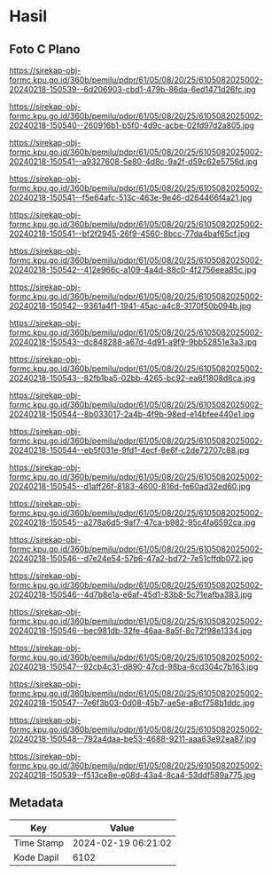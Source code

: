 # Hasil

## Foto C Plano

https://sirekap-obj-formc.kpu.go.id/360b/pemilu/pdpr/61/05/08/20/25/6105082025002-20240218-150539--6d206903-cbd1-479b-86da-6ed1471d26fc.jpg

https://sirekap-obj-formc.kpu.go.id/360b/pemilu/pdpr/61/05/08/20/25/6105082025002-20240218-150540--260916b1-b5f0-4d9c-acbe-02fd97d2a805.jpg

https://sirekap-obj-formc.kpu.go.id/360b/pemilu/pdpr/61/05/08/20/25/6105082025002-20240218-150541--a9327608-5e80-4d8c-9a2f-d59c62e5756d.jpg

https://sirekap-obj-formc.kpu.go.id/360b/pemilu/pdpr/61/05/08/20/25/6105082025002-20240218-150541--f5e64afc-513c-463e-9e46-d264466f4a21.jpg

https://sirekap-obj-formc.kpu.go.id/360b/pemilu/pdpr/61/05/08/20/25/6105082025002-20240218-150541--bf2f2945-26f9-4560-8bcc-77da4baf65cf.jpg

https://sirekap-obj-formc.kpu.go.id/360b/pemilu/pdpr/61/05/08/20/25/6105082025002-20240218-150542--412e966c-a109-4a4d-88c0-4f2756eea85c.jpg

https://sirekap-obj-formc.kpu.go.id/360b/pemilu/pdpr/61/05/08/20/25/6105082025002-20240218-150542--9361a4f1-1941-45ac-a4c8-3170f50b094b.jpg

https://sirekap-obj-formc.kpu.go.id/360b/pemilu/pdpr/61/05/08/20/25/6105082025002-20240218-150543--dc848288-a67d-4d91-a9f9-9bb52851e3a3.jpg

https://sirekap-obj-formc.kpu.go.id/360b/pemilu/pdpr/61/05/08/20/25/6105082025002-20240218-150543--82fb1ba5-02bb-4265-bc92-ea6f1808d8ca.jpg

https://sirekap-obj-formc.kpu.go.id/360b/pemilu/pdpr/61/05/08/20/25/6105082025002-20240218-150544--8b033017-2a4b-4f9b-98ed-e14bfee440e1.jpg

https://sirekap-obj-formc.kpu.go.id/360b/pemilu/pdpr/61/05/08/20/25/6105082025002-20240218-150544--eb5f031e-9fd1-4ecf-8e6f-c2de72707c88.jpg

https://sirekap-obj-formc.kpu.go.id/360b/pemilu/pdpr/61/05/08/20/25/6105082025002-20240218-150545--d1aff26f-8183-4600-816d-fe60ad32ed60.jpg

https://sirekap-obj-formc.kpu.go.id/360b/pemilu/pdpr/61/05/08/20/25/6105082025002-20240218-150545--a278a6d5-9af7-47ca-b982-95c4fa6592ca.jpg

https://sirekap-obj-formc.kpu.go.id/360b/pemilu/pdpr/61/05/08/20/25/6105082025002-20240218-150546--d7e24e54-57b6-47a2-bd72-7e51cffdb072.jpg

https://sirekap-obj-formc.kpu.go.id/360b/pemilu/pdpr/61/05/08/20/25/6105082025002-20240218-150546--4d7b8e1a-e6af-45d1-83b8-5c71eafba383.jpg

https://sirekap-obj-formc.kpu.go.id/360b/pemilu/pdpr/61/05/08/20/25/6105082025002-20240218-150546--bec981db-32fe-46aa-8a5f-8c72f98e1334.jpg

https://sirekap-obj-formc.kpu.go.id/360b/pemilu/pdpr/61/05/08/20/25/6105082025002-20240218-150547--92cb4c31-d890-47cd-98ba-6cd304c7b163.jpg

https://sirekap-obj-formc.kpu.go.id/360b/pemilu/pdpr/61/05/08/20/25/6105082025002-20240218-150547--7e6f3b03-0d08-45b7-ae5e-a8cf758b1ddc.jpg

https://sirekap-obj-formc.kpu.go.id/360b/pemilu/pdpr/61/05/08/20/25/6105082025002-20240218-150548--792a4daa-be53-4688-9211-aaa63e92ea87.jpg

https://sirekap-obj-formc.kpu.go.id/360b/pemilu/pdpr/61/05/08/20/25/6105082025002-20240218-150539--f513ce8e-e08d-43a4-8ca4-53ddf589a775.jpg


## Metadata

| Key        | Value               |
| ---------- | ------------------- |
| Time Stamp | 2024-02-19 06:21:02 |
| Kode Dapil | 6102                |



